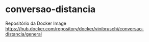 # conversao-distancia

Repositório da Docker Image
https://hub.docker.com/repository/docker/vinibruschi/conversao-distancia/general
